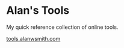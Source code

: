 # Alan's Tools 

My quick reference collection of online
tools.

[tools.alanwsmith.com](https://tools.alanwsmith.com/)

